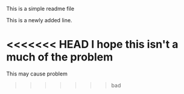 This is a simple readme file

This is a newly added line.

<<<<<<< HEAD
I hope this isn't a much of the problem
=======
This may cause problem
>>>>>>> bad
